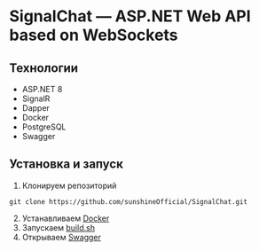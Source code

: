 # SignalChat — ASP.NET Web API based on WebSockets

## Технологии
* ASP.NET 8
* SignalR
* Dapper
* Docker
* PostgreSQL
* Swagger

## Установка и запуск

1. Клонируем репозиторий
```shell
git clone https://github.com/sunshineOfficial/SignalChat.git
```
2. Устанавливаем [Docker](https://www.docker.com/products/docker-desktop/)
3. Запускаем [build.sh](build.sh)
4. Открываем [Swagger](http://localhost/swagger/index.html)